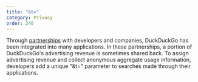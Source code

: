 ```yaml
---
title: "&t="
category: Privacy
order: 240
---
```


<p>
    Through
    <a href="{{ site.baseurl }}/company/partnerships">partnerships</a> with
    developers and companies, DuckDuckGo has been integrated into many
    applications. In these partnerships, a portion of DuckDuckGo's advertising
    revenue is sometimes shared back. To assign advertising revenue and collect
    anonymous aggregate usage information, developers add a unique "&amp;t="
    parameter to searches made through their applications.
</p>